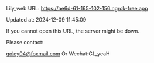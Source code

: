Lily_web URL: https://ae6d-61-165-102-156.ngrok-free.app

Updated at: 2024-12-09 11:45:09

If you cannot open this URL, the server might be down.

Please contact: 

goley04@foxmail.com Or Wechat:GL_yeaH
